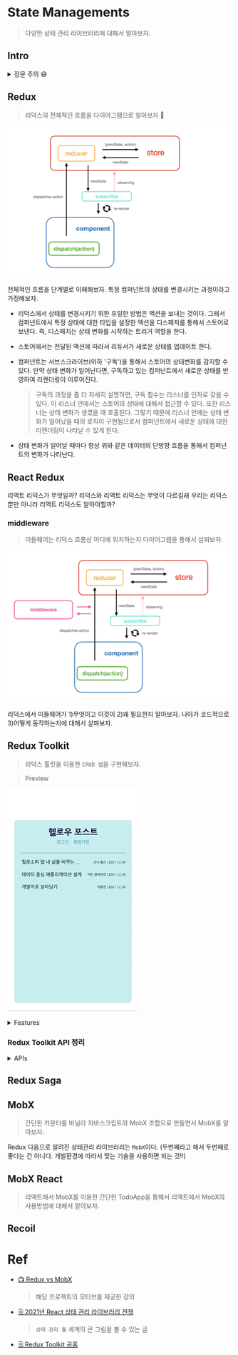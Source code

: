 # State Managements

> 다양한 상태 관리 라이브러리에 대해서 알아보자.

## Intro

<details>
<summary>장문 주의 😅</summary>

프런트엔드의 리액트 생태계의 폭발적인 성장으로 컴퍼넌트 중심의 앱 개발을 기본으로 하고 있다. 그 컴퍼넌트 사이에 인터렉션을 위해서 존재하는 것이 상태(state)이고 이것을 관리하기 위한 라이브러리 역시 리액트의 성장과 맞물려 다양하게 등장하고 있다. 그렇다면 왜 상태 관리해야만 할까? 나 역시 처음 리액트를 배울 때, 기본적인 컴퍼넌트 내부의 state와 컴퍼넌트 간의 전달을 위한 props로서만 앱을 구성하였었다. 그때 당시는 그것만으로도 어느 정도 만족할만한 앱을 구현할 수 있었다. 시간이 지나면서 규모가 큰 프로젝트를 만나면서 이것만으로는 컴퍼넌트 간의 상태를 관리하는 것이 버거워짐을 느낄 수 있었다. 컴퍼넌트의 depth가 깊어짐에 따라서 자식 컴퍼넌트로 몇 번의 반복을 통해서 상태를 전달해야만 하는 불편함, 서로 다른 컴퍼넌트 간의 상태 전달을 위한 복잡한 로직, 그로 인한 디버깅의 어려움, 단순한 기능 한 개의 추가가 너무 많은 로직을 수정해야만 하는 어려움 등등 많은 부분들에서 어려움을 느꼈다. 이러한 어려움을 해소 하기 위해서 `Redux`, `MobX`, `Recoil` 등의 다양한 라이브러리들이 등장하였고, 나는 이 중에서 Redux를 사용하였다. 사실 내가 라이브러리를 선택하여 설계한 것이 아니라 이미 존재하던 프로젝트에서 개발이 진행되던 터라 어떤 상태 관리 라이브러리가 더 좋은지 혹은 더 알맞은지에 대한 이해는 없었다. 하지만 Redux을 지속해서 사용하다 보면 '굳이 기능 하나 추가에 생각보다 많은 양의 코드를 넣어야 하는 걸까' 라는 의문을 품기도 했다. 그러나 상태 관리에 대해서 Redux 외에는 아는 것이 없었기 때문에 이에 대한 판단을 할 수 없었다. 그래서 해당 프로젝틀 시작하게 되었다. 이 프로젝트는 대단히 거창한 것은 아니다. 유명한 상태 관리 라이브러리에 대해서 알아보고, 이해하기 쉬운 간단한 미니 프로젝트(?)를 통해서 **각각의 장단을 이해해보는 시간**을 가질 것이다. 이러한 다양한 경험은 **적합한 라이브러리 선택의 기준**을 마련해 줄 수 있을 것이며, 나아가 다양하고 복잡한 상태 관리 라이브러리, 프런트엔드의 세계에서 `나만의 판단`을 만드는 좋은 밑거름이 되리라 생각한다.

</details>

## Redux

> 리덕스의 전체적인 흐름을 다이어그램으로 알아보자 🚀

![redux-flow](./screenshots/redux_flow.png)

전체적인 흐름을 단계별로 이해해보자. 특정 컴퍼넌트의 상태를 변경시키는 과정이라고 가정해보자.

- 리덕스에서 상태를 변경시키기 위한 유일한 방법은 액션을 보내는 것이다. 그래서 컴퍼넌트에서 특정 상태에 대한 타입을 설정한 액션을 디스패치를 통해서 스토어로 보낸다. 즉, 디스패치는 상태 변화를 시작하는 트리거 역할을 한다.

- 스토어에서는 전달된 액션에 따라서 리듀서가 새로운 상태를 업데이트 한다.

- 컴퍼넌트는 서브스크라이브(이하 '구독')을 통해서 스토어의 상태변화를 감지할 수 있다. 만약 상태 변화가 일어난다면, 구독하고 있는 컴퍼넌트에서 새로운 상태를 반영하여 리랜더링이 이루어진다.

  > 구독의 과정을 좀 더 자세히 설명하면, 구독 함수는 리스너를 인자로 갖을 수 있다. 이 리스너 안에서는 스토어의 상태에 대해서 접근할 수 있다. 또한 리스너는 상태 변화가 생겼을 때 호출된다. 그렇기 때문에 리스너 안에는 상태 변화가 일어났을 때의 로직이 구현됨으로서 컴퍼넌트에서 새로운 상태에 대한 리랜더링이 나타날 수 있게 된다.

- 상태 변화가 일어날 때마다 항상 위와 같은 데이터의 단방향 흐름을 통해서 컴퍼넌트의 변화가 나타난다.

## React Redux

리액트 리덕스가 무엇일까? 리덕스와 리액트 리덕스는 무엇이 다르길래 우리는 리덕스 뿐만 아니라 리액트 리덕스도 알아야할까?

### middleware

> 미들웨어는 리덕스 흐름상 어디에 위치하는지 다이어그램을 통해서 살펴보자.

![middleware](./screenshots/middleware.png)

리덕스에서 미들웨어가 1)무엇이고 이것이 2)왜 필요한지 알아보자. 나아가 코드적으로 3)어떻게 동작하는지에 대해서 살펴보자.

## Redux Toolkit

> 리덕스 툴킷을 이용한 `CRUD 앱`을 구현해보자.

> Preview

![preview](/screenshots/3_preview.gif)

<details>
  <summary>Features</summary>

- [x] apply redux-toolkit
- [x] posts CRUD
- mock server
  - [x] fake server 설정 : use json-server
  - [x] user : login/signup : use json-server-auth
- [x] CSS module system
- [x] apply concurrently
</details>

### Redux Toolkit API 정리

<details>
  <summary>APIs</summary>

- [createAction](./docs/redux-toolkit-api.md#createAction)
- [createReducer](./docs/redux-toolkit-api.md#createReducer)
- [configureStore](./docs/redux-toolkit-api.md#configureStore)
- [createSlice](./docs/redux-toolkit-api.md#createSlice)

</details>

## Redux Saga

## MobX

> 간단한 카운터를 바닐라 자바스크립트와 MobX 조합으로 만들면서 MobX를 알아보자.

Redux 다음으로 알려진 상태관리 라이브러리는 `MobX`이다. (두번째라고 해서 두번째로 좋다는 건 아니다. 개발환경에 따라서 맞는 기술을 사용하면 되는 것!!)

## MobX React

> 리액트에서 MobX를 이용한 간단한 TodoApp을 통해서 리액트에서 MobX의 사용방법에 대해서 알아보자.

## Recoil

# Ref

- [📺 Redux vs MobX](https://www.inflearn.com/course/redux-mobx-%EC%83%81%ED%83%9C%EA%B4%80%EB%A6%AC-%EB%8F%84%EA%B5%AC)

  > 해당 프로젝트의 모티브를 제공한 강의

- [🗒 2021년 React 상태 관리 라이브러리 전쟁](https://mmsesang.tistory.com/entry/2021%EB%85%84-React-%EC%83%81%ED%83%9C-%EA%B4%80%EB%A6%AC-%EB%9D%BC%EC%9D%B4%EB%B8%8C%EB%9F%AC%EB%A6%AC-%EC%A0%84%EC%9F%81-Hooks-Redux-Recoil)

  > `상태 관리 툴` 세계의 큰 그림을 볼 수 있는 글

- [🗒 Redux Toolkit 공홈](https://redux-toolkit.js.org/)
